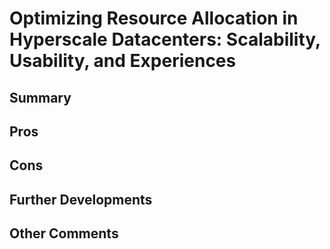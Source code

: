 # Optimizing Resource Allocation in Hyperscale Datacenters: Scalability, Usability, and Experiences
## Summary

## Pros

## Cons

## Further Developments

## Other Comments

